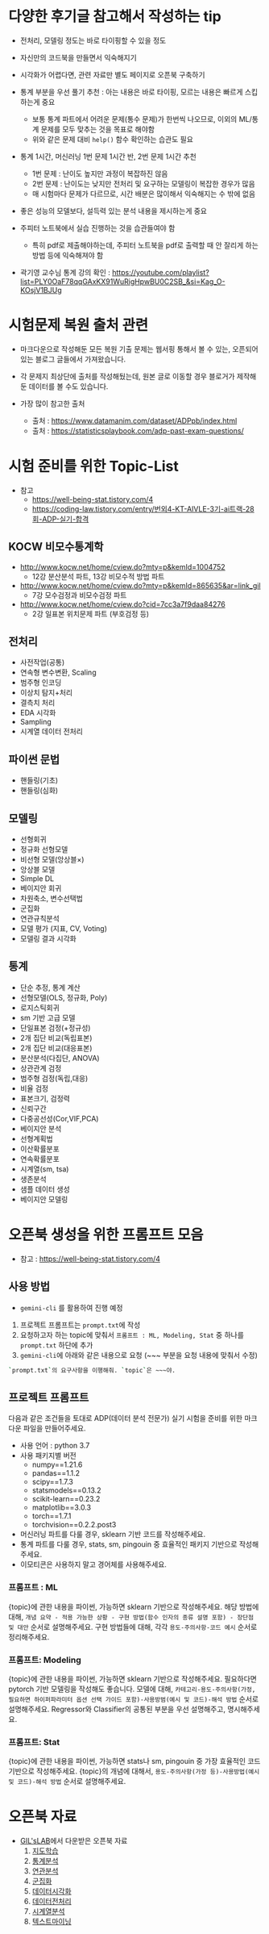 # 다양한 후기글 참고해서 작성하는 tip

- 전처리, 모델링 정도는 바로 타이핑할 수 있을 정도
- 자신만의 코드북을 만들면서 익숙해지기
- 시각화가 어렵다면, 관련 자료만 별도 페이지로 오픈북 구축하기
- 통계 부분을 우선 풀기 추천 : 아는 내용은 바로 타이핑, 모르는 내용은 빠르게 스킵하는게 중요
    - 보통 통계 파트에서 어려운 문제(통수 문제)가 한번씩 나오므로, 이외의 ML/통계 문제를 모두 맞추는 것을 목표로 해야함
    - 위와 같은 문제 대비 `help()` 함수 확인하는 습관도 필요
- 통계 1시간, 머신러닝 1번 문제 1시간 반, 2번 문제 1시간 추천
    - 1번 문제 : 난이도 높지만 과정이 복잡하진 않음
    - 2번 문제 : 난이도는 낮지만 전처리 및 요구하는 모델링이 복잡한 경우가 많음
    - 매 시험마다 문제가 다르므로, 시간 배분은 많이해서 익숙해지는 수 밖에 없음
- 좋은 성능의 모델보다, 설득력 있는 분석 내용을 제시하는게 중요
- 주피터 노트북에서 실습 진행하는 것을 습관들여야 함
    - 특히 pdf로 제출해야하는데, 주피터 노트북을 pdf로 출력할 때 안 잘리게 하는 방법 등에 익숙해져야 함

- 곽기영 교수님 통계 강의 확인 : <https://youtube.com/playlist?list=PLY0OaF78qqGAxKX91WuRigHpwBU0C2SB_&si=Kag_O-KOsjV1BJUg>

# 시험문제 복원 출처 관련

- 마크다운으로 작성해둔 모든 복원 기출 문제는 웹서핑 통해서 볼 수 있는, 오픈되어 있는 블로그 글들에서 가져왔습니다.
- 각 문제지 최상단에 출처를 작성해뒀는데, 원본 글로 이동할 경우 블로거가 제작해둔 데이터를 볼 수도 있습니다.

- 가장 많이 참고한 출처
    - 출처 : <https://www.datamanim.com/dataset/ADPpb/index.html>
    - 출처 : <https://statisticsplaybook.com/adp-past-exam-questions/>

# 시험 준비를 위한 Topic-List

- 참고
    - <https://well-being-stat.tistory.com/4>
    - <https://coding-law.tistory.com/entry/번외4-KT-AIVLE-3기-ai트랙-28회-ADP-실기-합격>

## KOCW 비모수통계학

- <http://www.kocw.net/home/cview.do?mty=p&kemId=1004752>
    - 12강 분산분석 파트, 13강 비모수적 방법 파트
- <http://www.kocw.net/home/cview.do?mty=p&kemId=865635&ar=link_gil>
    - 7강 모수검정과 비모수검정 파트
- <http://www.kocw.net/home/cview.do?cid=7cc3a7f9daa84276>
    - 2강 일표본 위치문제 파트 (부호검정 등)

## 전처리

- 사전작업(공통)
- 연속형 변수변환, Scaling
- 범주형 인코딩
- 이상치 탐지+처리
- 결측치 처리
- EDA 시각화
- Sampling
- 시계열 데이터 전처리

## 파이썬 문법

- 핸들링(기초)
- 핸들링(심화)

## 모델링

- 선형회귀
- 정규화 선형모델
- 비선형 모델(앙상블×)
- 앙상블 모델
- Simple DL
- 베이지안 회귀
- 차원축소, 변수선택법
- 군집화
- 연관규칙분석
- 모델 평가 (지표, CV, Voting)
- 모델링 결과 시각화

## 통계

- 단순 추정, 통계 계산
- 선형모델(OLS, 정규화, Poly)
- 로지스틱회귀
- sm 기반 고급 모델
- 단일표본 검정(+정규성)
- 2개 집단 비교(독립표본)
- 2개 집단 비교(대응표본)
- 분산분석(다집단, ANOVA)
- 상관관계 검정
- 범주형 검정(독립,대응)
- 비율 검정
- 표본크기, 검정력
- 신뢰구간
- 다중공선성(Cor,VIF,PCA)
- 베이지안 분석
- 선형계획법
- 이산확률분포
- 연속확률분포
- 시계열(sm, tsa)
- 생존분석
- 샘플 데이터 생성
- 베이지안 모델링

# 오픈북 생성을 위한 프롬프트 모음

- 참고 : <https://well-being-stat.tistory.com/4>

## 사용 방법

- `gemini-cli` 를 활용하여 진행 예정

1. 프로젝트 프롬프트는 `prompt.txt`에 작성
2. 요청하고자 하는 topic에 맞춰서 `프롬프트 : ML, Modeling, Stat` 중 하나를 `prompt.txt` 하단에 추가
3. `gemini-cli`에 아래와 같은 내용으로 요청 (~~~ 부분을 요청 내용에 맞춰서 수정)

```bash
`prompt.txt`의 요구사항을 이행해줘. `topic`은 ~~~야.
```

## 프로젝트 프롬프트

다음과 같은 조건들을 토대로 ADP(데이터 분석 전문가) 실기 시험을 준비를 위한 마크다운 파일을 만들어주세요.

- 사용 언어 : python 3.7
- 사용 패키지별 버전
    - numpy==1.21.6
    - pandas==1.1.2
    - scipy==1.7.3
    - statsmodels==0.13.2
    - scikit-learn==0.23.2
    - matplotlib==3.0.3
    - torch==1.7.1
    - torchvision==0.2.2.post3
- 머신러닝 파트를 다룰 경우, sklearn 기반 코드를 작성해주세요.
- 통계 파트를 다룰 경우, stats, sm, pingouin 중 효율적인 패키지 기반으로 작성해주세요.
- 이모티콘은 사용하지 말고 경어체를 사용해주세요.

### 프롬프트 : ML

{topic}에 관한 내용을 파이썬, 가능하면 sklearn 기반으로 작성해주세요.
해당 방법에 대해, `개념 요약 - 적용 가능한 상황 - 구현 방법(함수 인자의 종류 설명 포함) - 장단점 및 대안` 순서로 설명해주세요.
구현 방법들에 대해, 각각 `용도-주의사항-코드 예시` 순서로 정리해주세요.

### 프롬프트: Modeling
{topic}에 관한 내용을 파이썬, 가능하면 sklearn 기반으로 작성해주세요. 필요하다면 pytorch 기반 모델링을 작성해도 좋습니다.
모델에 대해, `카테고리-용도-주의사항(가정, 필요하면 하이퍼파라미터 옵션 선택 가이드 포함)-사용방범(예시 및 코드)-해석 방법` 순서로 설명해주세요.
Regressor와 Classifier의 공통된 부분을 우선 설명해주고, 명시해주세요.

### 프롬프트: Stat
{topic}에 관한 내용을 파이썬, 가능하면 stats나 sm, pingouin 중 가장 효율적인 코드 기반으로 작성해주세요.
{topic}의 개념에 대해서, `용도-주의사항(가정 등)-사용방법(예시 및 코드)-해석 방법` 순서로 설명해주세요.

# 오픈북 자료

- [GIL'sLAB](https://gils-lab.tistory.com/8)에서 다운받은 오픈북 자료
    1. [지도학습](<GIL'sLAB/1. 지도학습.html>)
    2. [통계분석](<GIL'sLAB/2. 통계분석.html>)
    3. [연관분석](<GIL'sLAB/3. 연관분석.html>)
    4. [군집화](<GIL'sLAB/4. 군집화.html>)
    5. [데이터시각화](<GIL'sLAB/5. 데이터시각화.html>)
    6. [데이터전처리](<GIL'sLAB/6. 데이터전처리 및 Pandas.html>)
    7. [시계열분석](<GIL'sLAB/7. 시계열분석.html>)
    8. [텍스트마이닝](<GIL'sLAB/8. 텍스트마이닝.html>)
